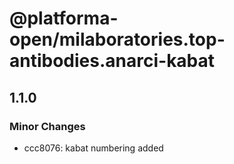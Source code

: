 # @platforma-open/milaboratories.top-antibodies.anarci-kabat

## 1.1.0

### Minor Changes

- ccc8076: kabat numbering added
